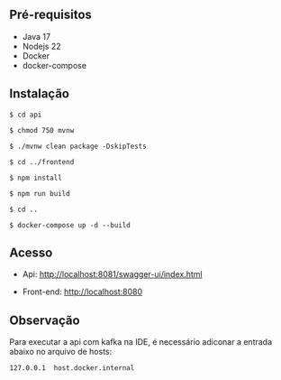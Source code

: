 ## Pré-requisitos ##
- Java 17
- Nodejs 22
- Docker
- docker-compose

## Instalação ##

```shell
$ cd api

$ chmod 750 mvnw

$ ./mvnw clean package -DskipTests

$ cd ../frontend

$ npm install

$ npm run build

$ cd ..

$ docker-compose up -d --build
```

## Acesso ##

- Api: 
[http://localhost:8081/swagger-ui/index.html](http://localhost:8081/swagger-ui/index.html)

- Front-end: 
[http://localhost:8080](http://localhost:8080)

## Observação ##
Para executar a api com kafka na IDE, é necessário adiconar a entrada abaixo no arquivo de hosts:

```shell
127.0.0.1  host.docker.internal
```